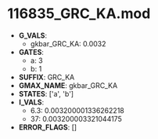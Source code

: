 # 116835_GRC_KA.mod

- **G_VALS**:
  - gkbar_GRC_KA: 0.0032
- **GATES**:
  - a: 3
  - b: 1
- **SUFFIX**: GRC_KA
- **GMAX_NAME**: gkbar_GRC_KA
- **STATES**: ['a', 'b']
- **I_VALS**:
  - 6.3: 0.003200001336262218
  - 37: 0.003200003321044175
- **ERROR_FLAGS**: []
